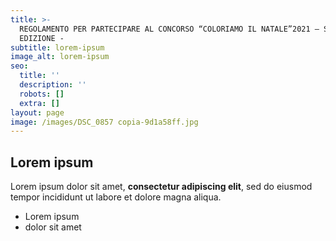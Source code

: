 ```yaml
---
title: >-
  REGOLAMENTO PER PARTECIPARE AL CONCORSO “COLORIAMO IL NATALE”2021 – SECONDA
  EDIZIONE -
subtitle: lorem-ipsum
image_alt: lorem-ipsum
seo:
  title: ''
  description: ''
  robots: []
  extra: []
layout: page
image: /images/DSC_0857 copia-9d1a58ff.jpg
---
```

## Lorem ipsum

Lorem ipsum dolor sit amet, **consectetur adipiscing elit**, sed do eiusmod tempor incididunt ut labore et dolore magna aliqua.

- Lorem ipsum
- dolor sit amet
